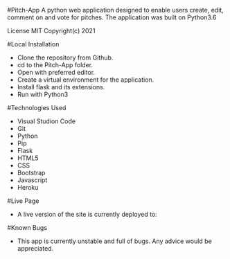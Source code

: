 #Pitch-App
A python web application designed to enable users create, edit, comment on and vote for pitches. The application was built on Python3.6

License MIT Copyright(c) 2021

#Local Installation
- Clone the repository from Github.
- cd to the Pitch-App folder.
- Open with preferred editor.
- Create a virtual environment for the application.
- Install flask and its extensions.
- Run with Python3

#Technologies Used
- Visual Studion Code
- Git
- Python
- Pip
- Flask
- HTML5
- CSS
- Bootstrap
- Javascript
- Heroku

#Live Page
- A live version of the site is currently deployed to:

#Known Bugs
- This app is currently unstable and full of bugs. Any advice would be appreciated.
